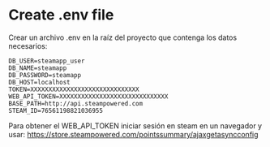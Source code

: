 # Create .env file
Crear un archivo .env en la raíz del proyecto que contenga los datos necesarios:


```
DB_USER=steamapp_user
DB_NAME=steamapp
DB_PASSWORD=steamapp
DB_HOST=localhost
TOKEN=XXXXXXXXXXXXXXXXXXXXXXXXXXXXXX
WEB_API_TOKEN=XXXXXXXXXXXXXXXXXXXXXXXXXXXXXX
BASE_PATH=http://api.steampowered.com
STEAM_ID=76561198821036955
```

Para obtener el WEB_API_TOKEN iniciar sesión en steam en un navegador y usar:  https://store.steampowered.com/pointssummary/ajaxgetasyncconfig
